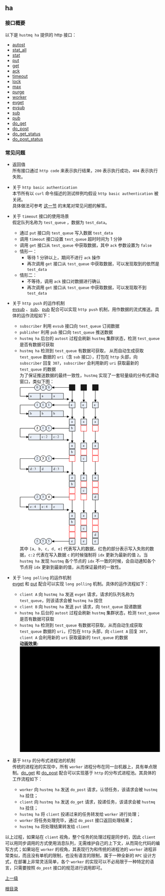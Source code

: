 ha
--

### 接口概要 ###

以下是 `hustmq ha` 提供的 http 接口：

* [autost](ha/autost.md)
* [stat_all](ha/stat_all.md)
* [stat](ha/stat.md)
* [put](ha/put.md)
* [get](ha/get.md)
* [ack](ha/ack.md)
* [timeout](ha/timeout.md)
* [lock](ha/lock.md)
* [max](ha/max.md)
* [purge](ha/purge.md)
* [worker](ha/worker.md)
* [evget](ha/evget.md)
* [evsub](ha/evsub.md)
* [sub](ha/sub.md)
* [pub](ha/pub.md)
* [do_get](ha/do_get.md)
* [do_post](ha/do_post.md)
* [do_get_status](ha/do_get_status.md)
* [do_post_status](ha/do_post_status.md)

### 常见问题 ###

* 返回值  
所有接口通过 `http code` 来表示执行结果，`200` 表示执行成功，`404` 表示执行失败。

* 关于 `http basic authentication`  
本节所有以 `curl` 命令描述的测试样例均假设 `http basic authentication` 被关闭。  
具体做法可参考 [这一节](../advanced/ha/nginx.md) 的末尾对常见问题的解答。

* 关于 `timeout` 接口的使用场景  
假定队列名称为 `test_queue` ，数据为 `test_data`。
    * 通过 `put` 接口向 `test_queue` 写入数据 `test_data`
    * 调用 `timeout` 接口设置 `test_queue` 超时时间为 1 分钟
    * 调用 `get` 接口从 `test_queue` 中获取数据，其中 `ack` 参数设置为 `false`
    * 情形一：
        * 等待 1 分钟以上，期间不进行 `ack` 操作
        * 再次调用 `get` 接口从 `test_queue` 中获取数据，可以发现取到的依然是 `test_data`
    * 情形二：
        * 不等待，调用 `ack` 接口对数据进行确认
        * 再次调用 `get` 接口从 `test_queue` 中获取数据，可以发现取不到 `test_data` 

* 关于 `http push` 的运作机制  
[evsub](ha/evsub.md) 、[sub](ha/sub.md)、[pub](ha/pub.md) 配合可以实现 `http push` 机制，用作数据的流式推送。具体的运作流程如下：  
    * `subscriber` 利用 `evsub` 接口向 `test_queue` 订阅数据
    * `publisher` 利用 `pub` 接口向 `test_queue` 推送数据
    * `hustmq ha` 后台的 `autost` 过程会刷新 `hustmq` 集群状态，检测 `test_queue` 是否有数据可获取
    * `hustmq ha` 检测到 `test_queue` 有数据可获取， 从而自动生成获取 `test_queue` 数据的 `uri`（含 `sub` 接口），打包在 `http` 头部，向 `subscriber` 回复 `307`，`subscriber` 会利用新的 `uri` 获取最新的 `test_queue` 的数据  
为了保证推送数据的最终一致性，`hustmq` 实现了一套轻量级的分布式滑动窗口，类似下图：  
![push](ha/push.png)  
其中 `[a, b, c, d, e]` 代表写入的数据，红色的部分表示写入失败的数据，`c:2` 代表在写入数据 `c` 的时候强制将 `idx` 更新为最新的值 `2`。当 `hustmq ha` 发现 `hustmq` 各个节点的 `idx` 不一致的时候，会自动通知各个节点将 `idx` 更新到最新的值，从而保证最终的一致性。

* 关于 `long polling` 的运作机制  
[evget](ha/evget.md) 和 [put](ha/put.md) 配合可以实现 `long polling` 机制。具体的运作流程如下：
    * `client A` 向 `hustmq ha` 发送 `evget` 请求，请求的队列名称为 `test_queue`，则该请求会被 `hustmq ha` 挂住
    * `client B` 向 `hustmq ha` 发送 `put` 请求，向 `test_queue` 投递数据
    * `hustmq ha` 后台的 `autost` 过程会刷新 `hustmq` 集群状态，检测 `test_queue` 是否有数据可获取
    * `hustmq ha` 检测到 `test_queue` 有数据可获取，从而自动生成获取 `test_queue` 数据的 `uri`，打包在 `http` 头部，向 `client A` 回复 `307`，`client A` 会利用新的 `uri` 获取最新的 `test_queue` 的数据  
    **动画效果:**  
    ![longpolling](ha/longpolling.gif)

* 基于 `http` 的分布式进程池的机制  
传统的进程池的实现中，所有 `worker` 进程分布在同一台机器上，具有单点限制。[do_get](ha/do_get.md) 和 [do_post](ha/do_post.md) 配合可以实现基于 `http` 的分布式进程池。其具体的工作流程如下：  
    * `worker` 向 `hustmq ha` 发送 `do_post` 请求，认领任务，该请求会被 `hustmq ha` 挂住；
    * `client` 向 `hustmq ha` 发送 `do_get` 请求，投递任务，该请求会被 `hustmq ha` 挂住；
    * `hustmq ha` 将 `client` 投递过来的任务转发给 `worker` 进行处理；
    * `worker` 将任务处理完毕，通过 `do_post` 接口返回处理结果；
    * `hustmq ha` 将处理结果转发给 `client`  

以上过程，如果站在 `client` 视角，整个任务的处理过程是同步的，因此 `client` 可以用同步调用的方式使用消息队列，无需维护自己的上下文，从而简化代码的编写方式；如果站在 `worker` 的视角，其表现行为和传统的进程池的 `worker` 进程非常类似，而且没有单机的限制，也没有语言的限制，属于一种全新的 `RPC` 设计方式，在部署上非常灵活简单，各个 `worker` 的实现可以不必局限于一种特定的语言，只需要按照 `do_post` 接口的规范进行调用即可。

[上一级](index.md)

[根目录](../index.md)
